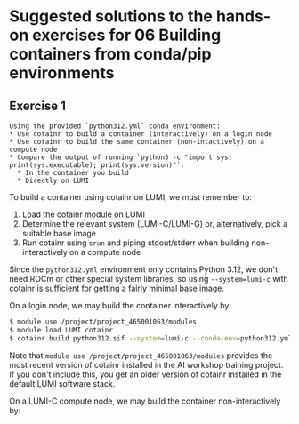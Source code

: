 # Suggested solutions to the hands-on exercises for 06 Building containers from conda/pip environments

## Exercise 1

```text
Using the provided `python312.yml` conda environment:
* Use cotainr to build a container (interactively) on a login node
* Use cotainr to build the same container (non-intactively) on a compute node
* Compare the output of running `python3 -c "import sys; print(sys.executable); print(sys.version)"`:
  * In the container you build
  * Directly on LUMI
```

To build a container using cotainr on LUMI, we must remember to:

1. Load the cotainr module on LUMI
2. Determine the relevant system (LUMI-C/LUMI-G) or, alternatively, pick a suitable base image
3. Run cotainr using `srun` and piping stdout/stderr when building non-interactively on a compute node

Since the `python312.yml` environment only contains Python 3.12, we don't need ROCm or other special system libraries, so using `--system=lumi-c` with cotainr is sufficient for getting a fairly minimal base image.

On a login node, we may build the container interactively by:

```bash
$ module use /project/project_465001063/modules
$ module load LUMI cotainr
$ cotainr build python312.sif --system=lumi-c --conda-env=python312.yml
```

Note that `module use /project/project_465001063/modules` provides the most recent version of cotainr installed in the AI workshop training project. If you don't include this, you get an older version of cotainr installed in the default LUMI software stack.


On a LUMI-C compute node, we may build the container non-interactively by:
